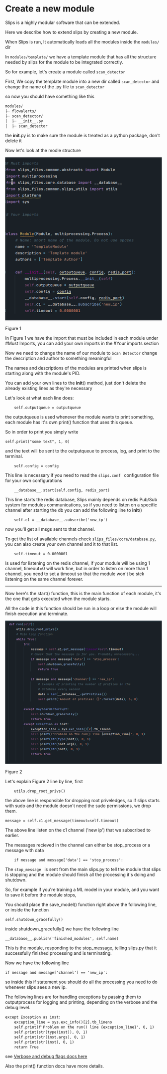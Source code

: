 # Create a new module

Slips is a highly modular software that can be extended. 

Here we describe how to extend slips by creating a new module.

When Slips is run, It automatically loads all the modules inside the ```modules/``` dir

In ```modules/template/``` we have a template module that has all the structure needed by slips for the module to 
be integrated correctly.

So for example, let's create a module called ```scan_detector```

First, We copy the template module into a new dir called ```scan_detector``` and change the name of the .py file to ```scan_detector```

so now you should have something like this
```
modules/
├─ flowalerts/
├─ scan_detector/
│  ├─ __init__.py
│  ├─ scan_detector
```

the __init__.py is to make sure the module is treated as a python package, don't delete it

Now let's look at the modle structure

<img src="./images/module_init" title="Kalipso infected timewindow">
<p> Figure 1 </p>

In Figure 1 we have the import that must be included in each module under #Must Imports,
you can add your own imports in the #Your imports section 

Now we need to change the name of our module to ```Scan Detector``` change the description and author to something meaningful 

The names and descriptions of the modules are printed when slips is starting along with the module's PID.

You can add your own lines to the __init__() method, just don't delete the already existing lines as they're necessary

Let's look at what each line does:

        self.outputqueue = outputqueue

the outputqueue is used whenever the module wants to print something,
each module has it's own print() function that uses this queue.

So in order to print you simply write

    self.print("some text", 1, 0)

and the text will be sent to the outputqueue to process, log, and print to the terminal.

        self.config = config

This line is necessary if you need to read the ```slips.conf ``` configuration file for your own configurations

        __database__.start(self.config, redis_port)

This line starts the redis database, Slips mainly depends on redis Pub/Sub system for modules communications, 
so if you need to listen on a specific channel after starting the db you can add the following line to __init__()

        self.c1 = __database__.subscribe('new_ip')

now you'll get all msgs sent to that channel.

To get the list of available channels check ```slips_files/core/database.py```,
you can also create your own channel and it to that list.


        self.timeout = 0.0000001

Is used for listening on the redis channel, if your module will be using 1 channel, timeout=0 will work fine, but in order to 
listen on more than 1 channel, you need to set a timeout so that the module won't be stck listening on the same channel forever.


<hr>


Now here's the start() function, this is the main function of each module, it's the one that gets executed when the module starts.

All the code in this function should be run in a loop or else the module will finish execution and terminate.


<img src="./images/start_method.png" title="Kalipso infected timewindow">
<p> Figure 2 </p>

Let's explain Figure 2 line by line, first

        utils.drop_root_privs()

the above line is responsible for dropping root priveledges, so if slips starts with sudo and the module doesn't need the sudo permissions, we drop them.

    message = self.c1.get_message(timeout=self.timeout)

The above line listen on the c1 channel ('new ip') that we subscribed to earlier.

The messages recieved in the channel can either be stop_process or a message with data

        if message and message['data'] == 'stop_process':

The ```stop_message ``` is sent from the main slips.py to tell the module
that slips is stopping and the module should finish all the processing it's doing and shutdown.

So, for example if you're training a ML model in your module, and you want to save it before the module stops, 

You should place the save_model() function right above the following line, or inside the function

    self.shutdown_gracefully()

inside shutdown_gracefully() we have the following line

    __database__.publish('finished_modules', self.name)

This is the module, responding to the stop_message, telling slips.py that it successfully finished processing and
is terminating.

Now we have the following line

    if message and message['channel'] == 'new_ip':  

so inside this if statement you should do all the processing you need to do whenever slips sees a new ip.

The following lines are for handling exceptions by passing them to outputprocess for logging and printing,
depending on the verbose and the debug level.
    
    except Exception as inst:
        exception_line = sys.exc_info()[2].tb_lineno
        self.print(f'Problem on the run() line {exception_line}', 0, 1)
        self.print(str(type(inst)), 0, 1)
        self.print(str(inst.args), 0, 1)
        self.print(str(inst), 0, 1)
        return True


see [Verbose and debug flags docs here](https://https://stratospherelinuxips.readthedocs.io/en/develop/usage.html?highlight=verbose#running-slips-with-verbose-and-debug-flags)

Also the print() function docs have more details.